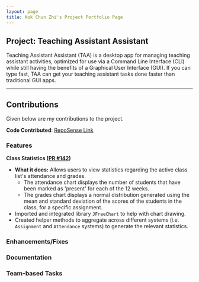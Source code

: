 ```yaml
---
layout: page
title: Kok Chun Zhi's Project Portfolio Page
---
```


## Project: Teaching Assistant Assistant
Teaching Assistant Assistant (TAA) is a desktop app for managing teaching assistant
activities, optimized for use via a Command Line Interface (CLI) while still having
the benefits of a Graphical User Interface (GUI). If you can type fast, TAA can get
your teaching assistant tasks done faster than traditional GUI apps.

---

## Contributions
Given below are my contributions to the project.

**Code Contributed**: [RepoSense Link](https://nus-cs2103-ay2223s2.github.io/tp-dashboard/?search=chunzkok&breakdown=true)

### Features
**Class Statistics ([PR #142](https://github.com/AY2223S2-CS2103T-T14-4/tp/pull/142))**
- **What it does:** Allows users to view statistics regarding the active class list's attendance and grades.
  - The attendance chart displays the number of students that have been marked as 'present' for each of the 12 weeks.
  - The grades chart displays a normal distribution generated using the mean and standard deviation of the scores of the students in the class, for a specific assignment.
- Imported and integrated library `JFreeChart` to help with chart drawing.
- Created helper methods to aggregate across different systems (i.e. `Assignment` and `Attendance` systems) to generate the relevant statistics.

### Enhancements/Fixes 

### Documentation

### Team-based Tasks
